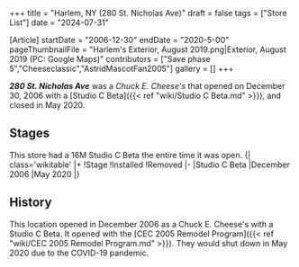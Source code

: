 +++
title = "Harlem, NY (280 St. Nicholas Ave)"
draft = false
tags = ["Store List"]
date = "2024-07-31"

[Article]
startDate = "2006-12-30"
endDate = "2020-5-00"
pageThumbnailFile = "Harlem's Exterior, August 2019.png|Exterior, August 2019 (PC: Google Maps)"
contributors = ["Save phase 5","Cheeseclassic","AstridMascotFan2005"]
gallery = []
+++

<b><i>280 St. Nicholas Ave</b></i> was a <i>Chuck E. Cheese's</i> that opened on December 30, 2006 with a [Studio C Beta]({{< ref "wiki/Studio C Beta.md" >}}), and closed in May 2020.

<h2> Stages </h2>
This store had a 16M Studio C Beta the entire time it was open.
{| class='wikitable'
|+
!Stage
!Installed
!Removed
|-
|Studio C Beta
|December 2006
|May 2020
|}

<h2> History </h2>
This location opened in December 2006 as a Chuck E. Cheese's with a Studio C Beta. It opened with the [CEC 2005 Remodel Program]({{< ref "wiki/CEC 2005 Remodel Program.md" >}}). They would shut down in May 2020 due to the COVID-19 pandemic.
